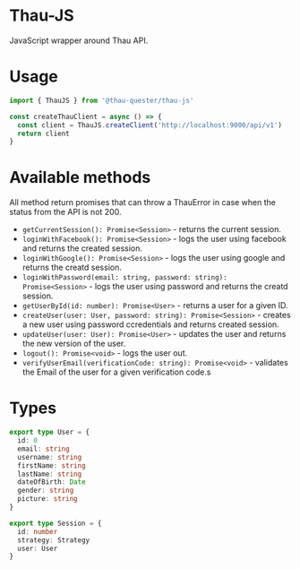 # Thau-JS

JavaScript wrapper around Thau API.

# Usage

```typescript
import { ThauJS } from '@thau-quester/thau-js'

const createThauClient = async () => {
  const client = ThauJS.createClient('http://localhost:9000/api/v1')
  return client
}
```

# Available methods

All method return promises that can throw a ThauError in case when the status from the API is not 200.

* `getCurrentSession(): Promise<Session>` - returns the current session.
* `loginWithFacebook(): Promise<Session>` - logs the user using facebook and returns the created session.
* `loginWithGoogle(): Promise<Session>` - logs the user using google and returns the creatd session.
* `loginWithPassword(email: string, password: string): Promise<Session>` - logs the user using password and returns the creatd session.
* `getUserById(id: number): Promise<User>` - returns a user for a given ID.
* `createUser(user: User, password: string): Promise<Session>` - creates a new user using password ccredentials and returns created session.
* `updateUser(user: User): Promise<User>` - updates the user and returns the new version of the user.
* `logout(): Promise<void>` - logs the user out.
* `verifyUserEmail(verificationCode: string): Promise<void>` - validates the Email of the user for a given verification code.s

# Types

```typescript
export type User = {
  id: 0
  email: string
  username: string
  firstName: string
  lastName: string
  dateOfBirth: Date
  gender: string
  picture: string
}

export type Session = {
  id: number
  strategy: Strategy
  user: User
}
```